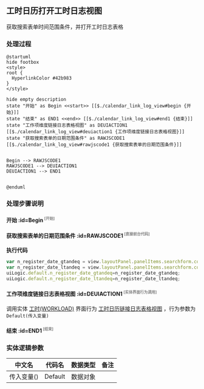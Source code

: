## 工时日历打开工时日志视图 <!-- {docsify-ignore-all} -->

   获取搜索表单时间范围条件，并打开工时日志表格

### 处理过程

```plantuml
@startuml
hide footbox
<style>
root {
  HyperlinkColor #42b983
}
</style>

hide empty description
state "开始" as Begin <<start>> [[$./calendar_link_log_view#begin {开始}]]
state "结束" as END1 <<end>> [[$./calendar_link_log_view#end1 {结束}]]
state "工作项维度链接日志表格视图" as DEUIACTION1  [[$./calendar_link_log_view#deuiaction1 {工作项维度链接日志表格视图}]]
state "获取搜索表单的日期范围条件" as RAWJSCODE1  [[$./calendar_link_log_view#rawjscode1 {获取搜索表单的日期范围条件}]]


Begin --> RAWJSCODE1
RAWJSCODE1 --> DEUIACTION1
DEUIACTION1 --> END1


@enduml
```


### 处理步骤说明

#### 开始 :id=Begin<sup class="footnote-symbol"> <font color=gray size=1>[开始]</font></sup>




#### 获取搜索表单的日期范围条件 :id=RAWJSCODE1<sup class="footnote-symbol"> <font color=gray size=1>[直接前台代码]</font></sup>



<p class="panel-title"><b>执行代码</b></p>

```javascript
var n_register_date_gtandeq = view.layoutPanel.panelItems.searchform.control.data.n_register_date_gtandeq;
var n_register_date_ltandeq = view.layoutPanel.panelItems.searchform.control.data.n_register_date_ltandeq;
uiLogic.default.n_register_date_gtandeq=n_register_date_gtandeq;
uiLogic.default.n_register_date_ltandeq=n_register_date_ltandeq;
```

#### 工作项维度链接日志表格视图 :id=DEUIACTION1<sup class="footnote-symbol"> <font color=gray size=1>[实体界面行为调用]</font></sup>



调用实体 [工时(WORKLOAD)](module/Base/workload.md) 界面行为 [工时日历链接日志表格视图](module/Base/workload#界面行为) ，行为参数为`Default(传入变量)`

#### 结束 :id=END1<sup class="footnote-symbol"> <font color=gray size=1>[结束]</font></sup>






### 实体逻辑参数

|    中文名   |    代码名    |  数据类型      |备注 |
| --------| --------| --------  | --------   |
|传入变量(<i class="fa fa-check"/></i>)|Default|数据对象||
